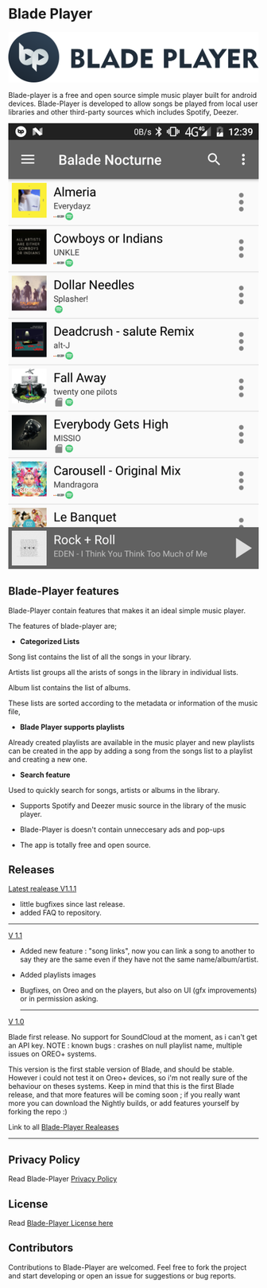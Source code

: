 # Blade Player
![logo](Images/horizontal.png)


Blade-player is a free and open source simple music player built for android devices. Blade-Player is developed to allow songs be played from local user libraries and other third-party sources which includes Spotify, Deezer.


![screenshot](Images/screen0.png)

## Blade-Player features

Blade-Player contain features that makes it an ideal simple music player. 

The features of blade-player are;

- **Categorized Lists**

Song list contains the list of all the songs in your library.

Artists list groups all the arists of songs in the library in individual lists.

Album list contains the list of albums.

These lists are sorted according to the metadata or information of the music file,

- **Blade Player supports playlists** 

Already created playlists are available in the music player and new playlists can be created in the app by adding a song from the songs list to a playlist and creating a new one.

- **Search feature** 

Used to quickly search  for songs, artists or albums in the library.


- Supports Spotify and Deezer music source in the library of the music player.

- Blade-Player is doesn't contain unneccesary ads and pop-ups

- The app is totally free and open source.


## Releases

[Latest realease V1.1.1](https://github.com/Valou3433/blade-player/releases/download/v1.1.1/blade-1.1.1.apk)

- little bugfixes since last release.
- added FAQ to repository.

<hr>

[V 1.1](https://github.com/Valou3433/blade-player/releases/download/v1.1/blade-1.1.apk)

- Added new feature : "song links", now you can link a song to another to say they are the same even if they have not the same name/album/artist.

- Added playlists images

- Bugfixes, on Oreo and on the players, but also on UI (gfx improvements) or in permission asking. <hr>


[V 1.0](https://github.com/Valou3433/blade-player/releases/download/v1.0/blade-1.0.apk)


Blade first release. No support for SoundCloud at the moment, as i can't get an API key.
NOTE : known bugs : crashes on null playlist name, multiple issues on OREO+ systems.

This version is the first stable version of Blade, and should be stable. However i could not test it on Oreo+ devices, so i'm not really sure of the behaviour on theses systems.
Keep in mind that this is the first Blade release, and that more features will be coming soon ; if you really want more you can download the Nightly builds, or add features yourself by forking the repo :)


Link to all [Blade-Player Realeases](https://github.com/Valou3433/blade-player/releases) 

<hr>

## Privacy Policy

Read Blade-Player [Privacy Policy]()

## License

Read [Blade-Player License here](https://github.com/Valou3433/blade-player/blob/master/LICENSE)


## Contributors

Contributions to Blade-Player are welcomed. Feel free to fork the project and start developing or open an issue for suggestions or bug reports. 







